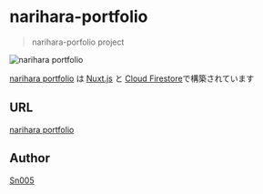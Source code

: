 # narihara-portfolio

> narihara-porfolio project

![narihara portfolio](https://user-images.githubusercontent.com/23160212/36414216-ddc89f28-1664-11e8-83cf-ee1baa266b00.png)

[narihara portfolio]() は [Nuxt.js](https://ja.nuxtjs.org/) と [Cloud Firestore](https://firebase.google.com/docs/firestore/?hl=ja)で構築されています

## URL

[narihara portfolio]()

## Author

[Sn005](https://github.com/Sn005)